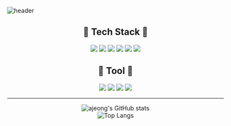 ![header](https://capsule-render.vercel.app/api?type=waving&color=auto&height=150&section=header&&text=Ajeong%20Im&fontSize=40)

<h2 align="center">👾 Tech Stack 👾</h2>

<div align=center>
  
<img src="https://img.shields.io/badge/C-A8B9CC?style=for-the-badge&logo=C&logoColor=white">
<img src="https://img.shields.io/badge/html5-E34F26?style=for-the-badge&logo=html5&logoColor=white">
<img src="https://img.shields.io/badge/css-1572B6?style=for-the-badge&logo=css3&logoColor=white">
<img src="https://img.shields.io/badge/javascript-F7DF1E?style=for-the-badge&logo=javascript&logoColor=white">
<img src="https://img.shields.io/badge/typescript-3178C6?style=for-the-badge&logo=typescript&logoColor=white">
<img src="https://img.shields.io/badge/react-61DAFB?style=for-the-badge&logo=react&logoColor=black"> 

<h2 align="center">🎥 Tool 🎥</h2>
<img src="https://img.shields.io/badge/Slack-4A154B?style=for-the-badge&logo=Slack&logoColor=white">
<img src="https://img.shields.io/badge/Notion-000000?style=for-the-badge&logo=Notion&logoColor=white">
<img src="https://img.shields.io/badge/Figma-F24E1E?style=for-the-badge&logo=Figma&logoColor=white">
<img src="https://img.shields.io/badge/VSCODE-007ACC?style=for-the-badge&logo=Visual Studio Code&logoColor=white">   


***


![ajeong's GitHub stats](https://github-readme-stats.vercel.app/api?username=Ajeong-Im&show_icons=true&theme=radical)
<br>
![Top Langs](https://github-readme-stats.vercel.app/api/top-langs/?username=Ajeong-Im&layout=compact)
  
</div>


